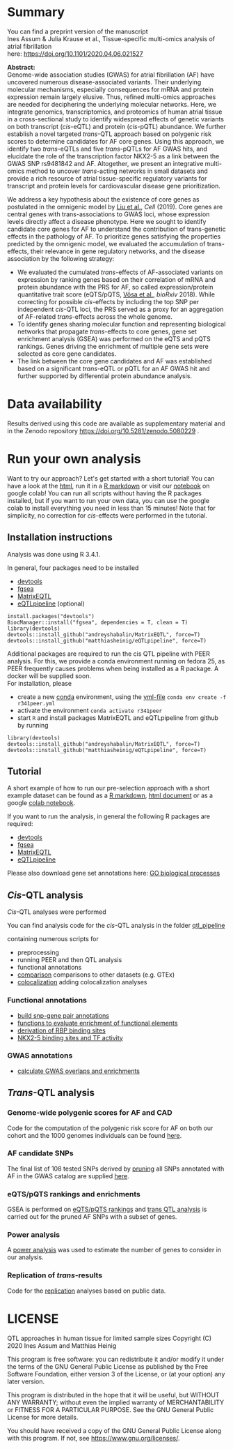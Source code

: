 # Summary

You can find a preprint version of the manuscript  
Ines Assum & Julia Krause et al., Tissue-specific multi-omics analysis of atrial fibrillation  
here:
https://doi.org/10.1101/2020.04.06.021527

**Abstract:**  
Genome-wide association studies (GWAS) for atrial fibrillation (AF) have uncovered numerous disease-associated variants. Their underlying molecular mechanisms, especially consequences for mRNA and protein expression remain largely elusive. Thus, refined multi-omics approaches are needed for deciphering the underlying molecular networks. Here, we integrate genomics, transcriptomics, and proteomics of human atrial tissue in a cross-sectional study to identify widespread effects of genetic variants on both transcript (*cis*-eQTL) and protein (*cis*-pQTL) abundance. We further establish a novel targeted *trans*-QTL approach based on polygenic risk scores to determine candidates for AF core genes. Using this approach, we identify two *trans*-eQTLs and five *trans*-pQTLs for AF GWAS hits, and elucidate the role of the transcription factor NKX2-5 as a link between the GWAS SNP rs9481842 and AF. Altogether, we present an integrative multi-omics method to uncover *trans*-acting networks in small datasets and provide a rich resource of atrial tissue-specific regulatory variants for transcript and protein levels for cardiovascular disease gene prioritization.

We address a key hypothesis about the existence of core genes as postulated in the omnigenic model by [Liu et al.](https://doi.org/10.1016/j.cell.2019.04.014), *Cell* (2019). Core genes are central genes with trans-associations to GWAS loci, whose expression levels directly affect a disease phenotype. Here we sought to identify candidate core genes for AF to understand the contribution of trans-genetic effects in the pathology of AF. To prioritize genes satisfying the properties predicted by the omnigenic model, we evaluated the accumulation of trans-effects, their relevance in gene regulatory networks, and the disease association by the following strategy:

- We evaluated the cumulated *trans*-effects of AF-associated variants on expression by ranking genes based on their correlation of mRNA and protein abundance with the PRS for AF, so called expression/protein quantitative trait score (eQTS/pQTS, [Võsa et al.](https://doi.org/10.1101/447367), *bioRxiv* 2018). While correcting for possible *cis*-effects by including the top SNP per independent *cis*-QTL loci, the PRS served as a proxy for an aggregation of AF-related *trans*-effects across the whole genome.
- To identify genes sharing molecular function and representing biological networks that propagate *trans*-effects to core genes, gene set enrichment analysis (GSEA) was performed on the eQTS and pQTS rankings. Genes driving the enrichment of multiple gene sets were selected as core gene candidates. 
- The link between the core gene candidates and AF was established based on a significant *trans*-eQTL or pQTL for an AF GWAS hit and further supported by differential protein abundance analysis.

# Data availability

Results derived using this code are available as supplementary material and in the Zenodo repository https://doi.org/10.5281/zenodo.5080229 .


# Run your own analysis

Want to try our approach? Let's get started with a short tutorial!
You can have a look at the [html](https://github.com/heiniglab/symatrial/blob/master/example_data/PRSenrichQTL_tutorial.html), run it in a [R markdown](https://github.com/heiniglab/symatrial/blob/master/example_data/PRSenrichQTL_tutorial.Rmd) or visit our [notebook](https://colab.research.google.com/drive/1ZSQF1Lh86tVgIlfrK10EB3VUlNDoG9fs?usp=sharing) on google colab!
You can run all scripts without having the R packages installed, but if you want to run your own data, you can use the google colab to install everything you need in less than 15 minutes! Note that for simplicity, no correction for *cis*-effects were performed in the tutorial.

## Installation instructions
Analysis was done using R 3.4.1.

In general, four packages need to be installed
* [devtools](https://cran.r-project.org/web/packages/devtools/index.html)
* [fgsea](https://bioconductor.org/packages/release/bioc/html/fgsea.html)
* [MatrixEQTL](https://github.com/andreyshabalin/MatrixEQTL)
* [eQTLpipeline](https://github.com/matthiasheinig/eQTLpipeline) (optional)

```
install.packages("devtools")
BiocManager::install("fgsea", dependencies = T, clean = T)
library(devtools)
devtools::install_github("andreyshabalin/MatrixEQTL", force=T)
devtools::install_github("matthiasheinig/eQTLpipeline", force=T)
```

Additional packages are required to run the cis QTL pipeline with PEER analysis. For this, we provide a conda environment running on fedora 25, as PEER frequently causes problems when being installed as a R package. A docker will be supplied soon.   
For installation, please
* create a new [conda]() environment, using the [yml-file](https://raw.githubusercontent.com/heiniglab/symatrial/master/envs/r341peer.yml) `conda env create -f r341peer.yml`
* activate the environment `conda activate r341peer`
* start `R` and install packages MatrixEQTL and eQTLpipeline from github by running
```
library(devtools)
devtools::install_github("andreyshabalin/MatrixEQTL", force=T)
devtools::install_github("matthiasheinig/eQTLpipeline", force=T)
```



## Tutorial

A short example of how to run our pre-selection approach with a short example dataset can be found as a [R markdown](https://github.com/heiniglab/symatrial/blob/master/example_data/PRSenrichQTL_tutorial.Rmd), [html document](https://github.com/heiniglab/symatrial/blob/master/example_data/PRSenrichQTL_tutorial.html) or as a google [colab notebook](https://colab.research.google.com/drive/1ZSQF1Lh86tVgIlfrK10EB3VUlNDoG9fs?usp=sharing).

If you want to run the analysis, in general the following R packages are required:
* [devtools](https://cran.r-project.org/web/packages/devtools/index.html)
* [fgsea](https://bioconductor.org/packages/release/bioc/html/fgsea.html)
* [MatrixEQTL](https://github.com/andreyshabalin/MatrixEQTL)
* [eQTLpipeline](https://github.com/matthiasheinig/eQTLpipeline)

Please also download gene set annotations here:
[GO biological processes](https://www.gsea-msigdb.org/gsea/msigdb/download_file.jsp?filePath=/msigdb/release/7.1/c5.bp.v7.1.symbols.gmt)


## *Cis*-QTL analysis

*Cis*-QTL analyses were performed 

You can find analysis code for the *cis*-QTL analysis in the folder
[qtl_pipeline](https://github.com/heiniglab/symatrial/blob/master/scripts/qtl_pipeline)

containing numerous scripts for
* preprocessing
* running PEER and then QTL analysis
* functional annotations
* [comparison](https://github.com/heiniglab/symatrial/blob/master/scripts/qtl_pipeline/analysis/comparison/) comparisons to other datasets (e.g. GTEx)
* [colocalization](https://github.com/heiniglab/symatrial/blob/master/scripts/qtl_pipeline/analysis/colocalization/) adding colocalization analyses

### Functional annotations
* [build snp-gene pair annotations](https://github.com/heiniglab/symatrial/blob/master/scripts/qtl_pipeline/functional_analysis/)
* [functions to evaluate enrichment of functional elements](https://github.com/heiniglab/symatrial/blob/master/scripts/qtl_pipeline/functional_analysis/enrichment_analysis/)
* [derivation of RBP binding sites](https://github.com/heiniglab/symatrial/blob/master/scripts/qtl_pipeline/functional_analysis/eclip_preprocessing.R)
* [NKX2-5 binding sites and TF activity](https://github.com/heiniglab/symatrial/blob/master/scripts/qtl_pipeline/analysis/TF_activity.Rmd)

### GWAS annotations
* [calculate GWAS overlaps and enrichments](https://github.com/heiniglab/symatrial/blob/master/scripts/qtl_pipeline/analysis/gwas_imputed/script.R)


## *Trans*-QTL analysis

### Genome-wide polygenic scores for AF and CAD

Code for the computation of the polygenic risk score for AF on both our cohort and the 1000 genomes individuals can be found  [here](https://github.com/heiniglab/symatrial/blob/master/scripts/PRS_trans_analyses/polygenic_risk_scores.R).

### AF candidate SNPs
The final list of 108 tested SNPs derived by [pruning](https://github.com/heiniglab/symatrial/blob/master/scripts/qtl_pipeline/analysis/gwas_imputed/AF_snp_pruning.R) all SNPs annotated with AF in the GWAS catalog are supplied [here](https://github.com/heiniglab/symatrial/blob/master/example_data/AF_SNPs_pruned_hg19.txt).

### eQTS/pQTS rankings and enrichments
GSEA is performed on [eQTS/pQTS rankings](https://github.com/heiniglab/symatrial/tree/master/scripts/PRS_trans_analyses/QTS_enrich.R) and [trans QTL analysis](https://github.com/heiniglab/symatrial/tree/master/scripts/PRS_trans_analyses/transQTLs.R) is carried out for the pruned AF SNPs with a subset of genes.

### Power analysis
A [power analysis](https://github.com/heiniglab/symatrial/tree/master/scripts/PRS_trans_analyses/eqtl_power_calc_final.pdf) was used to estimate the number of genes to consider in our analysis.

### Replication of *trans*-results
Code for the [replication](https://github.com/heiniglab/symatrial/blob/master/scripts/replication/) analyses based on public data.


# LICENSE

QTL approaches in human tissue for limited sample sizes
Copyright (C) 2020  Ines Assum and Matthias Heinig

This program is free software: you can redistribute it and/or modify
it under the terms of the GNU General Public License as published by
the Free Software Foundation, either version 3 of the License, or
(at your option) any later version.

This program is distributed in the hope that it will be useful,
but WITHOUT ANY WARRANTY; without even the implied warranty of
MERCHANTABILITY or FITNESS FOR A PARTICULAR PURPOSE.  See the
GNU General Public License for more details.

You should have received a copy of the GNU General Public License
along with this program.  If not, see <https://www.gnu.org/licenses/>.

